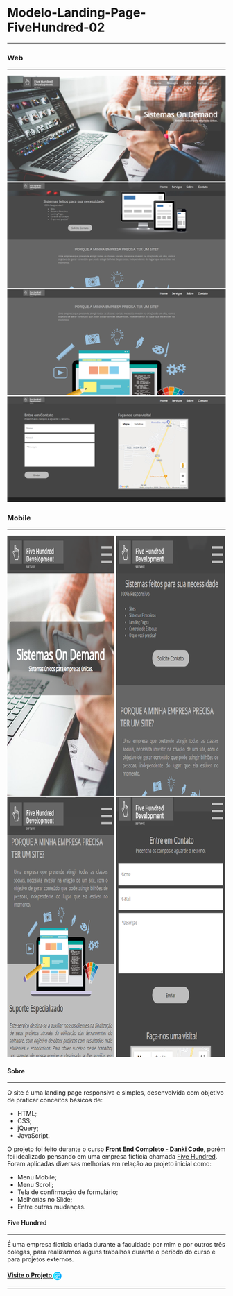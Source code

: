 # Modelo-Landing-Page-FiveHundred-02
---
### Web
---
<img  src="./Git/IMG/web-home.png">
<img  src="./Git/IMG/web-servicos.png"> 
<img  src="./Git/IMG/web-sobre.png"> 
<img  src="./Git/IMG/web-contato.png"> 

### Mobile
---
<div aling="center" display="flex">
<img  width="49.1%" height="600" src="./Git/IMG/mobile-home.png">
<img  width="49.9%" height="600" src="./Git/IMG/mobile-servico.png">
<img  width="49.1%" height="600" src="./Git/IMG/mobile-sobre.png">
<img  width="49.9%" height="600" src="./Git/IMG/mobile-contato.png">
</div>

#### Sobre
---
O site é uma landing page responsiva e simples, desenvolvida com objetivo de praticar conceitos básicos de: 

-   HTML;
-   CSS;
-   jQuery;
-   JavaScript. 

O projeto foi feito durante o curso **[Front End Completo - Danki Code]( https://cursos.dankicode.com/curso-front-end-completo)**, porém foi idealizado pensando em uma empresa fictícia chamada [Five Hundred](#-five-hundred). Foram aplicadas diversas melhorias em relação ao projeto inicial como:

-   Menu Mobile;
-   Menu Scroll;
-   Tela de confirmação de formulário;
-   Melhorias no Slide;
-   Entre outras mudanças.

#### Five Hundred
---
É uma empresa fictícia criada durante a faculdade por mim e por outros três colegas, para realizarmos alguns trabalhos durante o período do curso e para projetos externos.

#### [Visite o Projeto <img width="19" align="center" src="./Git/IMG/link.png">](https://blblemos.github.io/Modelo-Landing-Page-FiveHundred-02/)
---
